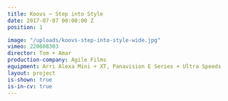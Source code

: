 ```yaml
---
title: Koovs — Step into Style
date: 2017-07-07 00:00:00 Z
position: 1

image: "/uploads/koovs-step-into-style-wide.jpg"
vimeo: 220608303
director: Tom + Amar
production-company: Agile Films
equipment: Arri Alexa Mini + XT, Panavision E Series + Ultra Speeds
layout: project
is-shown: true
is-in-cv: true
---
```


